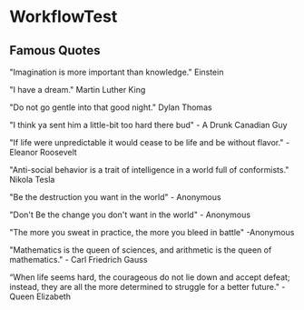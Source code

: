# WorkflowTest

## Famous Quotes

"Imagination is more important than knowledge." Einstein

"I have a dream." Martin Luther King

"Do not go gentle into that good night." Dylan Thomas

"I think ya sent him a little-bit too hard there bud" - A Drunk Canadian Guy

"If life were unpredictable it would cease to be life and be without flavor." -Eleanor Roosevelt

"Anti-social behavior is a trait of intelligence in a world full of conformists." Nikola Tesla

"Be the destruction you want in the world" - Anonymous

"Don't Be the change you don't want in the world" - Anonymous

"The more you sweat in practice, the more you bleed in battle" -Anonymous

"Mathematics is the queen of sciences, and arithmetic is the queen of mathematics." - Carl Friedrich Gauss

“When life seems hard, the courageous do not lie down and accept defeat; instead, they are all the more determined to struggle for a better future." - Queen Elizabeth